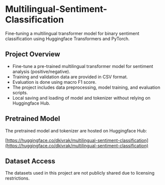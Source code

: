 # Multilingual-Sentiment-Classification
Fine-tuning a multilingual transformer model for binary sentiment classification using Huggingface Transformers and PyTorch.


## Project Overview
- Fine-tune a pre-trained multilingual transformer model for sentiment analysis (positive/negative).
- Training and validation data are provided in CSV format.
- Evaluation is done using macro F1 score.
- The project includes data preprocessing, model training, and evaluation scripts.
- Local saving and loading of model and tokenizer without relying on Huggingface Hub.


## Pretrained Model

The pretrained model and tokenizer are hosted on Huggingface Hub:

[https://huggingface.co/dkivrak/multilingual-sentiment-classification](https://huggingface.co/dkivrak/multilingual-sentiment-classification)

## Dataset Access
The datasets used in this project are not publicly shared due to licensing restrictions.

